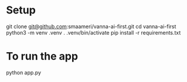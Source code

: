 # Setup
git clone git@github.com:smaameri/vanna-ai-first.git
cd vanna-ai-first
python3 -m venv .venv
. .venv/bin/activate
pip install -r requirements.txt

# To run the app
python app.py